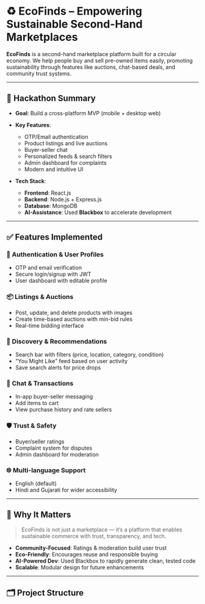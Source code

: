 # ♻️ EcoFinds – Empowering Sustainable Second-Hand Marketplaces

**EcoFinds** is a second-hand marketplace platform built for a circular economy. We help people buy and sell pre-owned items easily, promoting sustainability through features like auctions, chat-based deals, and community trust systems.

---

## 🌟 Hackathon Summary

- **Goal**: Build a cross-platform MVP (mobile + desktop web)
- **Key Features**:
  - OTP/Email authentication
  - Product listings and live auctions
  - Buyer-seller chat
  - Personalized feeds & search filters
  - Admin dashboard for complaints
  - Modern and intuitive UI

- **Tech Stack**:
  - **Frontend**: React.js
  - **Backend**: Node.js + Express.js
  - **Database**: MongoDB
  - **AI-Assistance**: Used **Blackbox** to accelerate development

---

## ✅ Features Implemented

### 🔐 Authentication & User Profiles
- OTP and email verification
- Secure login/signup with JWT
- User dashboard with editable profile

### 📦 Listings & Auctions
- Post, update, and delete products with images
- Create time-based auctions with min-bid rules
- Real-time bidding interface

### 🔎 Discovery & Recommendations
- Search bar with filters (price, location, category, condition)
- "You Might Like" feed based on user activity
- Save search alerts for price drops

### 💬 Chat & Transactions
- In-app buyer-seller messaging
- Add items to cart
- View purchase history and rate sellers

### 🛡️ Trust & Safety
- Buyer/seller ratings
- Complaint system for disputes
- Admin dashboard for moderation

### 🌐 Multi-language Support
- English (default)
- Hindi and Gujarati for wider accessibility

---

## 🧠 Why It Matters

> EcoFinds is not just a marketplace — it’s a platform that enables sustainable commerce with trust, transparency, and tech.

- **Community-Focused**: Ratings & moderation build user trust
- **Eco-Friendly**: Encourages reuse and responsible buying
- **AI-Powered Dev**: Used Blackbox to rapidly generate clean, tested code
- **Scalable**: Modular design for future enhancements

---

## 🗂️ Project Structure

